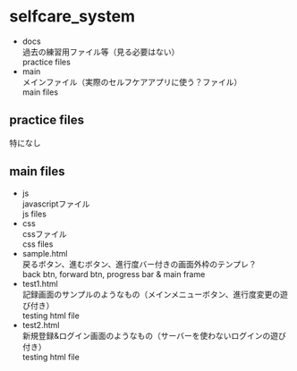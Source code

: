 # selfcare_system
- docs  
過去の練習用ファイル等（見る必要はない）  
practice files  
- main  
メインファイル（実際のセルフケアアプリに使う？ファイル）  
main files

## practice files
特になし  
## main files
- js  
javascriptファイル  
js files  
- css  
cssファイル  
css files  
- sample.html  
戻るボタン、進むボタン、進行度バー付きの画面外枠のテンプレ？  
back btn, forward btn, progress bar & main frame  
- test1.html  
記録画面のサンプルのようなもの（メインメニューボタン、進行度変更の遊び付き）  
testing html file  
- test2.html  
新規登録&ログイン画面のようなもの（サーバーを使わないログインの遊び付き）  
testing html file  
